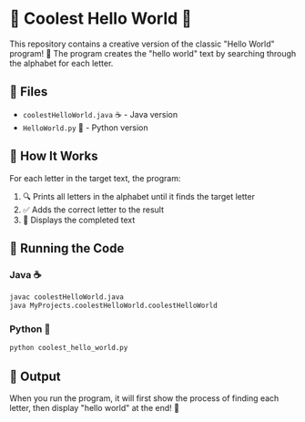 # 🌟 Coolest Hello World 🌟

This repository contains a creative version of the classic "Hello World" program! 🎨 The program creates the "hello world" text by searching through the alphabet for each letter.

## 📁 Files

- `coolestHelloWorld.java` ☕ - Java version
- `HelloWorld.py` 🐍 - Python version

## 🔧 How It Works

For each letter in the target text, the program:
1. 🔍 Prints all letters in the alphabet until it finds the target letter
2. ✅ Adds the correct letter to the result
3. 📝 Displays the completed text

## 🚀 Running the Code

### Java ☕
```bash
javac coolestHelloWorld.java
java MyProjects.coolestHelloWorld.coolestHelloWorld
```

### Python 🐍
```bash
python coolest_hello_world.py
```

## 📄 Output
When you run the program, it will first show the process of finding each letter, then display "hello world" at the end! 🎉
